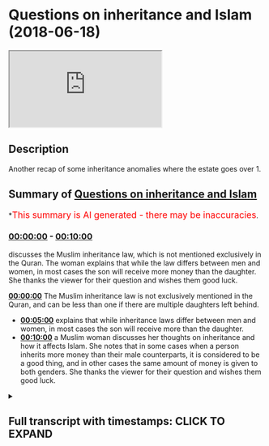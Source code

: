 # Questions on inheritance and Islam (2018-06-18)

<iframe loading='lazy' src='https://www.youtube.com/embed/dYFJpFwOShQ'></iframe>

## Description

Another recap of some inheritance anomalies where the estate goes over 1.

## Summary of [Questions on inheritance and Islam](https://www.youtube.com/watch?v=dYFJpFwOShQ)

\*<span style="color:red; font-size:125%">This summary is AI generated - there may be inaccuracies</span>.

### [00:00:00](https://www.youtube.com/watch?v=dYFJpFwOShQ\&t=0) - [00:10:00](https://www.youtube.com/watch?v=dYFJpFwOShQ\&t=600)

discusses the Muslim inheritance law, which is not mentioned exclusively in the Quran. The woman explains that while the law differs between men and women, in most cases the son will receive more money than the daughter. She thanks the viewer for their question and wishes them good luck.

**[00:00:00](https://www.youtube.com/watch?v=dYFJpFwOShQ\&t=0)** The Muslim inheritance law is not exclusively mentioned in the Quran, and can be less than one if there are multiple daughters left behind.

*   **[00:05:00](https://www.youtube.com/watch?v=dYFJpFwOShQ\&t=300)**  explains that while inheritance laws differ between men and women, in most cases the son will receive more than the daughter.
*   **[00:10:00](https://www.youtube.com/watch?v=dYFJpFwOShQ\&t=600)**  a Muslim woman discusses her thoughts on inheritance and how it affects Islam. She notes that in some cases when a person inherits more money than their male counterparts, it is considered to be a good thing, and in other cases the same amount of money is given to both genders. She thanks the viewer for their question and wishes them good luck.

<details><summary><h2>Full transcript with timestamps: CLICK TO EXPAND</h2></summary>

[0:00:07](https://youtu.be/dYFJpFwOShQ?t=7) are you Christian that's very nice thank\
[0:00:13](https://youtu.be/dYFJpFwOShQ?t=13) you know that's very good thank you for\
[0:00:15](https://youtu.be/dYFJpFwOShQ?t=15) the question our long sleepers\
[0:00:17](https://youtu.be/dYFJpFwOShQ?t=17) there's two premises that are important\
[0:00:20](https://youtu.be/dYFJpFwOShQ?t=20) to get started or to have as base\
[0:00:23](https://youtu.be/dYFJpFwOShQ?t=23) premises before we continue our\
[0:00:25](https://youtu.be/dYFJpFwOShQ?t=25) discussion about inheritance in Islam\
[0:00:28](https://youtu.be/dYFJpFwOShQ?t=28) from this one the inheritance law in\
[0:00:31](https://youtu.be/dYFJpFwOShQ?t=31) Islam is not it's the exclusive it's not\
[0:00:37](https://youtu.be/dYFJpFwOShQ?t=37) exclusively mentioned in the Quran\
[0:00:39](https://youtu.be/dYFJpFwOShQ?t=39) that's one premise - that the\
[0:00:42](https://youtu.be/dYFJpFwOShQ?t=42) inheritance\
[0:00:43](https://youtu.be/dYFJpFwOShQ?t=43) nowhere in the Quran or the Sunnah has\
[0:00:46](https://youtu.be/dYFJpFwOShQ?t=46) to be only one it can be less than one\
[0:00:49](https://youtu.be/dYFJpFwOShQ?t=49) and more than one for example in the\
[0:00:59](https://youtu.be/dYFJpFwOShQ?t=59) Quran in chapter 4 verse 11 and 12 the\
[0:01:02](https://youtu.be/dYFJpFwOShQ?t=62) ones that you were talking about verses\
[0:01:05](https://youtu.be/dYFJpFwOShQ?t=65) you see come along he already come with\
[0:01:07](https://youtu.be/dYFJpFwOShQ?t=67) Zachary with low Harville insane foreign\
[0:01:10](https://youtu.be/dYFJpFwOShQ?t=70) kundan ISA and focus on a tiny fella\
[0:01:13](https://youtu.be/dYFJpFwOShQ?t=73) Honolulu THERMOTRONIC we're in Canada\
[0:01:16](https://youtu.be/dYFJpFwOShQ?t=76) hydroton fella had miss Willie every\
[0:01:19](https://youtu.be/dYFJpFwOShQ?t=79) helically waha de minimus to dose of\
[0:01:21](https://youtu.be/dYFJpFwOShQ?t=81) America in Lamia Kunlun wahlid Frank and\
[0:01:24](https://youtu.be/dYFJpFwOShQ?t=84) allahu allah allah wa sallam a doctor\
[0:01:28](https://youtu.be/dYFJpFwOShQ?t=88) now what is this verse talking about\
[0:01:33](https://youtu.be/dYFJpFwOShQ?t=93) I'll tell you Isaac let's take it step\
[0:01:36](https://youtu.be/dYFJpFwOShQ?t=96) by step\
[0:01:38](https://youtu.be/dYFJpFwOShQ?t=98) if a man all he has is three daughters a\
[0:01:43](https://youtu.be/dYFJpFwOShQ?t=103) person a man has three daughters or\
[0:01:47](https://youtu.be/dYFJpFwOShQ?t=107) let's say he has two daughters\
[0:01:50](https://youtu.be/dYFJpFwOShQ?t=110) how much will those daughters like he\
[0:01:54](https://youtu.be/dYFJpFwOShQ?t=114) doesn't have any parents\
[0:01:55](https://youtu.be/dYFJpFwOShQ?t=115) his parents are dead he doesn't have any\
[0:01:57](https://youtu.be/dYFJpFwOShQ?t=117) sons okay and all he has is so\
[0:02:02](https://youtu.be/dYFJpFwOShQ?t=122) how much of the inheritance will they\
[0:02:05](https://youtu.be/dYFJpFwOShQ?t=125) get they will get 2/3 because it says\
[0:02:08](https://youtu.be/dYFJpFwOShQ?t=128) why because in the Quran Allah says when\
[0:02:10](https://youtu.be/dYFJpFwOShQ?t=130) kuna were including the nice and focused\
[0:02:13](https://youtu.be/dYFJpFwOShQ?t=133) net any fella who fell Ahana through\
[0:02:17](https://youtu.be/dYFJpFwOShQ?t=137) THERMOTRONIC if there were any women\
[0:02:19](https://youtu.be/dYFJpFwOShQ?t=139) that were more than two then two or more\
[0:02:22](https://youtu.be/dYFJpFwOShQ?t=142) two or more then they have two thirds of\
[0:02:25](https://youtu.be/dYFJpFwOShQ?t=145) what he has given so in this situation\
[0:02:28](https://youtu.be/dYFJpFwOShQ?t=148) what happens to the rest of the\
[0:02:31](https://youtu.be/dYFJpFwOShQ?t=151) inheritance it's less than one you see\
[0:02:37](https://youtu.be/dYFJpFwOShQ?t=157) the prophet muhammad\
[0:02:38](https://youtu.be/dYFJpFwOShQ?t=158) sallallahoalyhiwasallam he said you can\
[0:02:40](https://youtu.be/dYFJpFwOShQ?t=160) leave a third of the rest of the\
[0:02:42](https://youtu.be/dYFJpFwOShQ?t=162) inheritance maximum as our SIA and he\
[0:02:46](https://youtu.be/dYFJpFwOShQ?t=166) says what through a through a through\
[0:02:48](https://youtu.be/dYFJpFwOShQ?t=168) kaffir 1/3 and 1/3 ISM is a lot in fact\
[0:02:52](https://youtu.be/dYFJpFwOShQ?t=172) so in other words there's situations in\
[0:02:56](https://youtu.be/dYFJpFwOShQ?t=176) the Sharia where the inheritance can be\
[0:03:00](https://youtu.be/dYFJpFwOShQ?t=180) less than one for a situation where two\
[0:03:04](https://youtu.be/dYFJpFwOShQ?t=184) or more daughters are left behind it's\
[0:03:07](https://youtu.be/dYFJpFwOShQ?t=187) two-thirds of the inheritance and\
[0:03:08](https://youtu.be/dYFJpFwOShQ?t=188) one-third we have to find out what to do\
[0:03:10](https://youtu.be/dYFJpFwOShQ?t=190) with it then okay we can go to charity\
[0:03:13](https://youtu.be/dYFJpFwOShQ?t=193) it has also not problematic at all now\
[0:03:17](https://youtu.be/dYFJpFwOShQ?t=197) the same thing applies if the\
[0:03:18](https://youtu.be/dYFJpFwOShQ?t=198) inheritance goes over one because the\
[0:03:22](https://youtu.be/dYFJpFwOShQ?t=202) premise has never been that one is that\
[0:03:26](https://youtu.be/dYFJpFwOShQ?t=206) the total estate can only be can only\
[0:03:28](https://youtu.be/dYFJpFwOShQ?t=208) represent the mathematical one and in\
[0:03:30](https://youtu.be/dYFJpFwOShQ?t=210) mathematics the mathematical one in\
[0:03:33](https://youtu.be/dYFJpFwOShQ?t=213) mathematics no in the Quran or in the\
[0:03:36](https://youtu.be/dYFJpFwOShQ?t=216) Sun that doesn't say that that is the\
[0:03:38](https://youtu.be/dYFJpFwOShQ?t=218) barometer for all inheritance and has to\
[0:03:41](https://youtu.be/dYFJpFwOShQ?t=221) fit a mathematical one had the Quran\
[0:03:43](https://youtu.be/dYFJpFwOShQ?t=223) said\
[0:03:44](https://youtu.be/dYFJpFwOShQ?t=224) the the that the inheritance has to be\
[0:03:47](https://youtu.be/dYFJpFwOShQ?t=227) consistent with the mathematical one a\
[0:03:49](https://youtu.be/dYFJpFwOShQ?t=229) hole in the MA in mathematics and then\
[0:03:53](https://youtu.be/dYFJpFwOShQ?t=233) it had given there had been scenarios\
[0:03:55](https://youtu.be/dYFJpFwOShQ?t=235) whereby that that was not possible when\
[0:03:57](https://youtu.be/dYFJpFwOShQ?t=237) under or over then there would have been\
[0:03:59](https://youtu.be/dYFJpFwOShQ?t=239) a contradiction in the Quran but since\
[0:04:01](https://youtu.be/dYFJpFwOShQ?t=241) the Quran doesn't make this yeah\
[0:04:04](https://youtu.be/dYFJpFwOShQ?t=244) the Quran never says it has to be over\
[0:04:05](https://youtu.be/dYFJpFwOShQ?t=245) or under one so just answers question on\
[0:04:15](https://youtu.be/dYFJpFwOShQ?t=255) the question of this has been asked\
[0:04:17](https://youtu.be/dYFJpFwOShQ?t=257) because actually it's called owl owl is\
[0:04:21](https://youtu.be/dYFJpFwOShQ?t=261) a situation where we have that we have\
[0:04:25](https://youtu.be/dYFJpFwOShQ?t=265) two things and something called a la\
[0:04:26](https://youtu.be/dYFJpFwOShQ?t=266) marea another called min Barea literally\
[0:04:28](https://youtu.be/dYFJpFwOShQ?t=268) or one of this one of the welfare rushes\
[0:04:31](https://youtu.be/dYFJpFwOShQ?t=271) in Medina the the prophets friends and\
[0:04:34](https://youtu.be/dYFJpFwOShQ?t=274) family allium never told him he was\
[0:04:37](https://youtu.be/dYFJpFwOShQ?t=277) asked about what happens when he goes\
[0:04:38](https://youtu.be/dYFJpFwOShQ?t=278) over one so he told us to this situation\
[0:04:41](https://youtu.be/dYFJpFwOShQ?t=281) how would you define it how would we\
[0:04:43](https://youtu.be/dYFJpFwOShQ?t=283) divide it okay so in the situation where\
[0:04:46](https://youtu.be/dYFJpFwOShQ?t=286) you have two daughters two Moto's let's\
[0:04:50](https://youtu.be/dYFJpFwOShQ?t=290) say to two daughters one wife two\
[0:04:54](https://youtu.be/dYFJpFwOShQ?t=294) parents\
[0:04:55](https://youtu.be/dYFJpFwOShQ?t=295) okay so the two plants will get 1/6 so\
[0:04:58](https://youtu.be/dYFJpFwOShQ?t=298) to 1/6 plus 1/6 equal 1/3 okay\
[0:05:02](https://youtu.be/dYFJpFwOShQ?t=302) the wife the wife would get 1/8 and the\
[0:05:07](https://youtu.be/dYFJpFwOShQ?t=307) the two daughters will get 2/3 which\
[0:05:10](https://youtu.be/dYFJpFwOShQ?t=310) meet which means this one and one eighth\
[0:05:12](https://youtu.be/dYFJpFwOShQ?t=312) okay so what happens is I don't have a\
[0:05:15](https://youtu.be/dYFJpFwOShQ?t=315) board here but the original denominator\
[0:05:18](https://youtu.be/dYFJpFwOShQ?t=318) would be 24 so you have a denominator\
[0:05:21](https://youtu.be/dYFJpFwOShQ?t=321) the lowest common multiple is 24 the\
[0:05:26](https://youtu.be/dYFJpFwOShQ?t=326) lowest common multiple of those\
[0:05:28](https://youtu.be/dYFJpFwOShQ?t=328) fractions is 24 so so let me say what I\
[0:05:31](https://youtu.be/dYFJpFwOShQ?t=331) mean by that so what does 1/3 1 8 1 and\
[0:05:39](https://youtu.be/dYFJpFwOShQ?t=339) 24 is the lowest common multiple now if\
[0:05:43](https://youtu.be/dYFJpFwOShQ?t=343) we have 1 + 1 8 the lowest common\
[0:05:46](https://youtu.be/dYFJpFwOShQ?t=346) multiple it changes - why - 27\
[0:05:50](https://youtu.be/dYFJpFwOShQ?t=350) 2:27 because we're well as all 1/3 and\
[0:05:57](https://youtu.be/dYFJpFwOShQ?t=357) 1/8 and one-sixth can go into 24 when\
[0:06:01](https://youtu.be/dYFJpFwOShQ?t=361) we're talking about now you have it you\
[0:06:03](https://youtu.be/dYFJpFwOShQ?t=363) have one and 1/8 as the as the total sum\
[0:06:06](https://youtu.be/dYFJpFwOShQ?t=366) which means that the denominator has to\
[0:06:10](https://youtu.be/dYFJpFwOShQ?t=370) be out of 24 which we at 27 which means\
[0:06:12](https://youtu.be/dYFJpFwOShQ?t=372) it becomes an improper fraction comes\
[0:06:14](https://youtu.be/dYFJpFwOShQ?t=374) over one percent so whereas before the\
[0:06:17](https://youtu.be/dYFJpFwOShQ?t=377) parents yes exactly it's nine over no\
[0:06:25](https://youtu.be/dYFJpFwOShQ?t=385) but if you're if you want to represent\
[0:06:27](https://youtu.be/dYFJpFwOShQ?t=387) nine over eight which is an improper\
[0:06:29](https://youtu.be/dYFJpFwOShQ?t=389) fraction in a way which has a\
[0:06:31](https://youtu.be/dYFJpFwOShQ?t=391) denominator which can fit all of the\
[0:06:33](https://youtu.be/dYFJpFwOShQ?t=393) fractions in it the denominator becomes\
[0:06:36](https://youtu.be/dYFJpFwOShQ?t=396) 27 so let's stick with nine over eight\
[0:06:45](https://youtu.be/dYFJpFwOShQ?t=405) nine over eight is what is an improper\
[0:06:47](https://youtu.be/dYFJpFwOShQ?t=407) fraction because the numerator is more\
[0:06:49](https://youtu.be/dYFJpFwOShQ?t=409) than the denominator okay if the\
[0:06:51](https://youtu.be/dYFJpFwOShQ?t=411) numerator is more than the denominator\
[0:06:53](https://youtu.be/dYFJpFwOShQ?t=413) it's an improper fractions one and one\
[0:06:55](https://youtu.be/dYFJpFwOShQ?t=415) eighth no problem so now we have to go\
[0:06:58](https://youtu.be/dYFJpFwOShQ?t=418) back to our cake because if you think of\
[0:07:01](https://youtu.be/dYFJpFwOShQ?t=421) the estate as a cake or let's say an\
[0:07:03](https://youtu.be/dYFJpFwOShQ?t=423) apple then what necessarily happens is\
[0:07:06](https://youtu.be/dYFJpFwOShQ?t=426) everyone now gets a smaller portion of\
[0:07:08](https://youtu.be/dYFJpFwOShQ?t=428) the cake yes so one one and one and one\
[0:07:14](https://youtu.be/dYFJpFwOShQ?t=434) eight or nine over eight or denominator\
[0:07:17](https://youtu.be/dYFJpFwOShQ?t=437) twenty-seven becomes the new one so one\
[0:07:21](https://youtu.be/dYFJpFwOShQ?t=441) transfers to 109 over a so which means\
[0:07:24](https://youtu.be/dYFJpFwOShQ?t=444) that becomes so now instead of the\
[0:07:27](https://youtu.be/dYFJpFwOShQ?t=447) parents getting one over one or one six\
[0:07:31](https://youtu.be/dYFJpFwOShQ?t=451) each they'll get less than that instead\
[0:07:33](https://youtu.be/dYFJpFwOShQ?t=453) of the wife getting one eighths she'll\
[0:07:35](https://youtu.be/dYFJpFwOShQ?t=455) get less than that and so on and so\
[0:07:36](https://youtu.be/dYFJpFwOShQ?t=456) forth so everyone share decreases just\
[0:07:40](https://youtu.be/dYFJpFwOShQ?t=460) like if for example it went under one\
[0:07:44](https://youtu.be/dYFJpFwOShQ?t=464) one everyone share would increase\
[0:07:48](https://youtu.be/dYFJpFwOShQ?t=468) yeah so yes yes no that's fine\
[0:08:16](https://youtu.be/dYFJpFwOShQ?t=496) so the point is this is that the premise\
[0:08:18](https://youtu.be/dYFJpFwOShQ?t=498) is never that is one was the barometer\
[0:08:20](https://youtu.be/dYFJpFwOShQ?t=500) of mathematical consistency that we are\
[0:08:23](https://youtu.be/dYFJpFwOShQ?t=503) it can go over one that can go under one\
[0:08:25](https://youtu.be/dYFJpFwOShQ?t=505) so that's what in most cases and this is\
[0:08:28](https://youtu.be/dYFJpFwOShQ?t=508) a reality that it will fit in one in\
[0:08:31](https://youtu.be/dYFJpFwOShQ?t=511) most cases I would say over 95% of cases\
[0:08:33](https://youtu.be/dYFJpFwOShQ?t=513) these are anomalous cases that we've\
[0:08:35](https://youtu.be/dYFJpFwOShQ?t=515) talked about where it goes on to over\
[0:08:37](https://youtu.be/dYFJpFwOShQ?t=517) one because usually people have let's\
[0:08:39](https://youtu.be/dYFJpFwOShQ?t=519) say sons if they don't have sons it's\
[0:08:41](https://youtu.be/dYFJpFwOShQ?t=521) usually an easier place you because the\
[0:08:43](https://youtu.be/dYFJpFwOShQ?t=523) son gets half accept or whatever get the\
[0:08:45](https://youtu.be/dYFJpFwOShQ?t=525) son away now you have the wife and by\
[0:08:50](https://youtu.be/dYFJpFwOShQ?t=530) the way this is really interesting let\
[0:08:51](https://youtu.be/dYFJpFwOShQ?t=531) me show you why one of the common\
[0:08:54](https://youtu.be/dYFJpFwOShQ?t=534) attacks against Islam is that the\
[0:08:56](https://youtu.be/dYFJpFwOShQ?t=536) inheritance law for a man is more than\
[0:08:58](https://youtu.be/dYFJpFwOShQ?t=538) it is for a woman I know it but it's not\
[0:09:02](https://youtu.be/dYFJpFwOShQ?t=542) really true because in some cases like\
[0:09:04](https://youtu.be/dYFJpFwOShQ?t=544) for John we just talked about a\
[0:09:05](https://youtu.be/dYFJpFwOShQ?t=545) situation where the man and the woman\
[0:09:08](https://youtu.be/dYFJpFwOShQ?t=548) get the same because the father and the\
[0:09:10](https://youtu.be/dYFJpFwOShQ?t=550) mother get 1:30 or 1/6 each 1/3 each if\
[0:09:14](https://youtu.be/dYFJpFwOShQ?t=554) there's no Sun and 1/6 seats if there's\
[0:09:16](https://youtu.be/dYFJpFwOShQ?t=556) a sign so let's say 1/6 each and in the\
[0:09:20](https://youtu.be/dYFJpFwOShQ?t=560) situation the the biggest\
[0:09:22](https://youtu.be/dYFJpFwOShQ?t=562) proportionality of any inheritance given\
[0:09:24](https://youtu.be/dYFJpFwOShQ?t=564) to any subgroup is that which is given\
[0:09:26](https://youtu.be/dYFJpFwOShQ?t=566) to two or more females which is more\
[0:09:29](https://youtu.be/dYFJpFwOShQ?t=569) than that which is given to sons by the\
[0:09:31](https://youtu.be/dYFJpFwOShQ?t=571) way so when because there's no version\
[0:09:33](https://youtu.be/dYFJpFwOShQ?t=573) of quran which says that if two or more\
[0:09:35](https://youtu.be/dYFJpFwOShQ?t=575) sons etc then they have two thirds but\
[0:09:41](https://youtu.be/dYFJpFwOShQ?t=581) then the son gets\
[0:09:43](https://youtu.be/dYFJpFwOShQ?t=583) yes half yes yes yes yes yes\
[0:09:48](https://youtu.be/dYFJpFwOShQ?t=588) the right thing to say be that the son\
[0:09:51](https://youtu.be/dYFJpFwOShQ?t=591) gets the most out of the inheritance of\
[0:09:53](https://youtu.be/dYFJpFwOShQ?t=593) all inheritors not that men get more\
[0:09:56](https://youtu.be/dYFJpFwOShQ?t=596) than women because in some places men\
[0:09:57](https://youtu.be/dYFJpFwOShQ?t=597) get what a woman men get more than women\
[0:10:00](https://youtu.be/dYFJpFwOShQ?t=600) in some cases when we get more than men\
[0:10:02](https://youtu.be/dYFJpFwOShQ?t=602) and in other cases they get the same\
[0:10:04](https://youtu.be/dYFJpFwOShQ?t=604) yeah that's that's it yes thank you nice\
[0:10:13](https://youtu.be/dYFJpFwOShQ?t=613) to know you see any time money yes I

</details>
